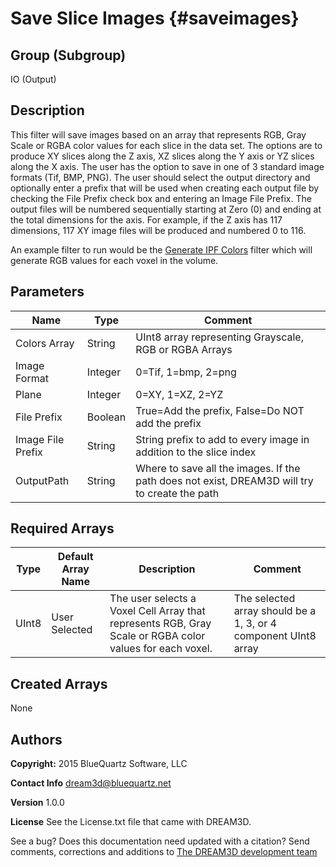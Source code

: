 Save Slice Images {#saveimages}
=====

## Group (Subgroup) ##

IO (Output)


## Description ##

This filter will save images based on an array that represents RGB, Gray Scale or RGBA color values for each slice in the data set. The options are to produce XY slices along the Z axis, XZ slices along the Y axis or YZ slices along the X axis. The user has the option to save in one of 3 standard image formats (Tif, BMP, PNG). The user should select the output directory and optionally enter a prefix that will be used when creating each output file by checking the File Prefix check box and entering an Image File Prefix. The output files will be numbered sequentially starting at Zero (0) and ending at the total dimensions for the axis. For example, if the Z axis has 117 dimensions, 117 XY image files will be produced and numbered 0 to 116.

An example filter to run would be the [Generate IPF Colors](generateipfcolors.html) filter which will generate RGB values for each voxel in the volume.


## Parameters ##

| Name             | Type | Comment |
|------------------|------|---------|
| Colors Array  | String | UInt8 array representing Grayscale, RGB  or RGBA Arrays |
| Image Format     | Integer | 0=Tif, 1=bmp, 2=png |
| Plane     | Integer | 0=XY, 1=XZ, 2=YZ |
| File Prefix | Boolean | True=Add the prefix, False=Do NOT add the prefix |
| Image File Prefix | String | String prefix to add to every image in addition to the slice index |
| OutputPath   | String | Where to save all the images. If the path does not exist, DREAM3D will try to create the path |


## Required Arrays ##

| Type | Default Array Name | Description | Comment |
|------|--------------------|-------------|---------|
| UInt8  | User Selected    | The user selects a Voxel Cell Array that represents RGB, Gray Scale or RGBA color values for each voxel. | The selected array should be a 1, 3, or 4 component UInt8 array |


## Created Arrays ##

None



## Authors ##

**Copyright:** 2015 BlueQuartz Software, LLC

**Contact Info** dream3d@bluequartz.net

**Version** 1.0.0

**License**  See the License.txt file that came with DREAM3D.



See a bug? Does this documentation need updated with a citation? Send comments, corrections and additions to [The DREAM3D development team](mailto:dream3d@bluequartz.net?subject=Documentation%20Correction)
